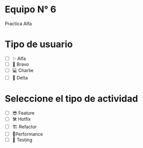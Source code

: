 # Equipo N° 6
Practica Alfa

# Tipo de usuario
- [ ] ✨ Alfa
- [ ] 💪 Bravo 
- [ ] 💻 Charlie
- [ ] 🚀 Delta

# Seleccione el tipo de actividad
- [ ] 😎 Feature
- [ ] 🛠️ Hotfix
- [ ] 🏗️ Refactor
- [ ] 🎉Performance
- [ ] 📝 Testing
